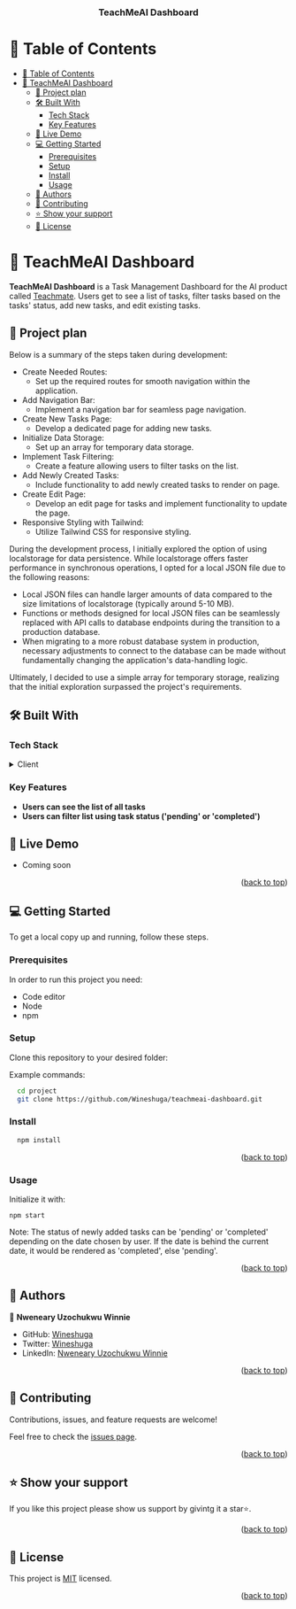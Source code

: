 <a name="readme-top"></a>

<div align="center">
  <h3><b>TeachMeAI Dashboard</b></h3>

</div>

<!-- TABLE OF CONTENTS -->

# 📗 Table of Contents

- [📗 Table of Contents](#-table-of-contents)
- [📖 TeachMeAI Dashboard ](#-teachmeai-dashboard-)
  - [📅 Project plan ](#-project-plan-)
  - [🛠 Built With ](#-built-with-)
    - [Tech Stack ](#tech-stack-)
    - [Key Features ](#key-features-)
  - [🚀 Live Demo ](#-live-demo-)
  - [💻 Getting Started ](#-getting-started-)
    - [Prerequisites ](#prerequisites-)
    - [Setup ](#setup-)
    - [Install ](#install-)
    - [Usage ](#usage-)
  - [👥 Authors ](#-authors-)
  - [🤝 Contributing ](#-contributing-)
  - [⭐️ Show your support ](#️-show-your-support-)
  - [📝 License ](#-license-)


# 📖 TeachMeAI Dashboard <a name="about-project"></a>

**TeachMeAI Dashboard** is a Task Management Dashboard for the AI product called [Teachmate](https://teachmateai.com/). Users get to see a list of tasks, filter tasks based on the tasks' status, add new tasks, and edit existing tasks.  

## 📅 Project plan <a name="project-plan"></a>

Below is a summary of the steps taken during development:

- Create Needed Routes:
  - Set up the required routes for smooth navigation within the application.
- Add Navigation Bar:
  - Implement a navigation bar for seamless page navigation.
- Create New Tasks Page:
  - Develop a dedicated page for adding new tasks.
- Initialize Data Storage:
  - Set up an array for temporary data storage.
- Implement Task Filtering:
  - Create a feature allowing users to filter tasks on the list.
- Add Newly Created Tasks:
  - Include functionality to add newly created tasks to render on page.
- Create Edit Page:
  - Develop an edit page for tasks and implement functionality to update the page.
- Responsive Styling with Tailwind:
  - Utilize Tailwind CSS for responsive styling.

During the development process, I initially explored the option of using localstorage for data persistence. While localstorage offers faster performance in synchronous operations, I opted for a local JSON file due to the following reasons:

- Local JSON files can handle larger amounts of data compared to the size limitations of localstorage (typically around 5-10 MB).
- Functions or methods designed for local JSON files can be seamlessly replaced with API calls to database endpoints during the transition to a production database.
- When migrating to a more robust database system in production, necessary adjustments to connect to the database can be made without fundamentally changing the application's data-handling logic.

Ultimately, I decided to use a simple array for temporary storage, realizing that the initial exploration surpassed the project's requirements.

## 🛠 Built With <a name="built-with"></a>

### Tech Stack <a name="tech-stack"></a>

<details>
  <summary>Client</summary>
  <ul>
    <li>React</li>
    <li>Redux Toolkit</li>
    <li>Tailwind CSS</li>
  </ul>
</details>

### Key Features <a name="key-features"></a>

- **Users can see the list of all tasks**
- **Users can filter list using task status ('pending' or 'completed')**
  
## 🚀 Live Demo <a name="live-demo"></a>

- Coming soon

<p align="right">(<a href="#readme-top">back to top</a>)</p>

## 💻 Getting Started <a name="getting-started"></a>

To get a local copy up and running, follow these steps.

### Prerequisites <a name="prerequisites">

In order to run this project you need:

- Code editor
- Node
- npm

### Setup <a name="setup">

Clone this repository to your desired folder:

Example commands:

```sh
  cd project
  git clone https://github.com/Wineshuga/teachmeai-dashboard.git
```

### Install <a name="install">

```sh
  npm install
```

<p align="right">(<a href="#readme-top">back to top</a>)</p>

### Usage <a name="usage">

Initialize it with:

```
npm start
```
Note: The status of newly added tasks can be 'pending' or 'completed' depending on the date chosen by user. If the date is behind the current date, it would be rendered as 'completed', else 'pending'.

<p align="right">(<a href="#readme-top">back to top</a>)</p>

## 👥 Authors <a name="authors"></a>

👤 **Nweneary Uzochukwu Winnie**

- GitHub: [Wineshuga](https://github.com/wineshuga)
- Twitter: [Wineshuga](https://twitter.com/wineshuga)
- LinkedIn: [Nweneary Uzochukwu Winnie](https://linkedin.com/in/wineshuga)

<p align="right">(<a href="#readme-top">back to top</a>)</p>

## 🤝 Contributing <a name="contributing"></a>

Contributions, issues, and feature requests are welcome!

Feel free to check the [issues page](https://github.com/Wineshuga/teachmeai-dashboard/issues/).

<p align="right">(<a href="#readme-top">back to top</a>)</p>

## ⭐️ Show your support <a name="support"></a>

If you like this project please show us support by givintg it a star⭐.

<p align="right">(<a href="#readme-top">back to top</a>)</p>

## 📝 License <a name="license" href="./LICENSE"></a>

This project is [MIT](./LICENSE) licensed.

<p align="right">(<a href="#readme-top">back to top</a>)</p>
